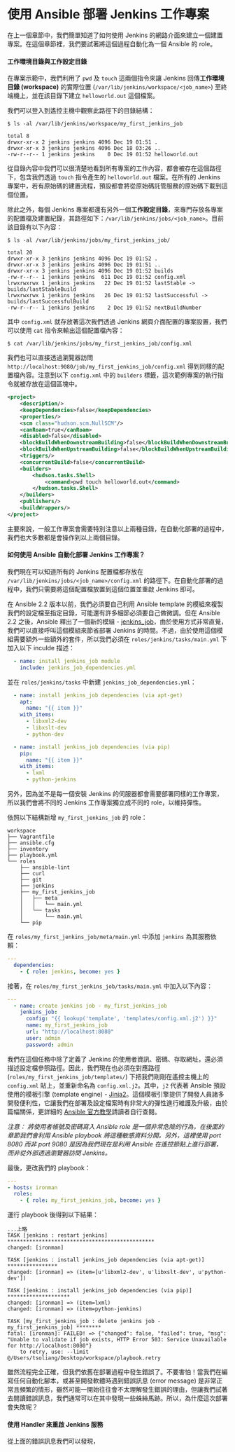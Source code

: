 # 使用 Ansible 部署 Jenkins 工作專案

在上一個章節中，我們簡單知道了如何使用 Jenkins 的網路介面來建立一個建置專案。在這個章節裡，我們要試著將這個過程自動化為一個 Ansible 的 role。

#### 工作環境目錄與工作設定目錄

在專案示範中，我們利用了 `pwd` 及 `touch` 這兩個指令來讓 Jenkins 回傳**工作環境目錄 (workspace)** 的實際位置 (`/var/lib/jenkins/workspace/<job_name>`) 至終端機上，並在該目錄下建立 `helloworld.out` 這個檔案。

我們可以登入到遙控主機中觀察此路徑下的目錄結構：

```shell
$ ls -al /var/lib/jenkins/workspace/my_first_jenkins_job

total 8
drwxr-xr-x 2 jenkins jenkins 4096 Dec 19 01:51 .
drwxr-xr-x 3 jenkins jenkins 4096 Dec 18 03:26 ..
-rw-r--r-- 1 jenkins jenkins    0 Dec 19 01:52 helloworld.out
```

從目錄內容中我們可以很清楚地看到所有專案的工作內容，都會被存在這個路徑下，包含我們透過 `touch` 指令產生的 `helloworld.out` 檔案。在所有的 Jenkins 專案中，若有原始碼的建置流程，預設都會將從原始碼託管服務的原始碼下載到這個位置。

除此之外，每個 Jenkins 專案都還有另外一個**工作設定目錄**，來專門存放各專案的配置檔及建置紀錄，其路徑如下：`/var/lib/jenkins/jobs/<job_name>`。目前該目錄有以下內容：

```shell
$ ls -al /var/lib/jenkins/jobs/my_first_jenkins_job/

total 20
drwxr-xr-x 3 jenkins jenkins 4096 Dec 19 01:52 .
drwxr-xr-x 3 jenkins jenkins 4096 Dec 19 01:51 ..
drwxr-xr-x 3 jenkins jenkins 4096 Dec 19 01:52 builds
-rw-r--r-- 1 jenkins jenkins  611 Dec 19 01:52 config.xml
lrwxrwxrwx 1 jenkins jenkins   22 Dec 19 01:52 lastStable -> builds/lastStableBuild
lrwxrwxrwx 1 jenkins jenkins   26 Dec 19 01:52 lastSuccessful -> builds/lastSuccessfulBuild
-rw-r--r-- 1 jenkins jenkins    2 Dec 19 01:52 nextBuildNumber
```

其中 `config.xml` 就存放著這次我們透過 Jenkins 網頁介面配置的專案設置，我們可以使用 `cat` 指令來輸出這個配置檔內容：

```shell
$ cat /var/lib/jenkins/jobs/my_first_jenkins_job/config.xml
```

我們也可以直接透過瀏覽器訪問 `http://localhost:9080/job/my_first_jenkins_job/config.xml` 得到同樣的配置檔內容。注意到以下 `config.xml` 中的 `builders` 標籤，這次範例專案的執行指令就被存放在這個區塊中。

```xml
<project>
	<description/>
	<keepDependencies>false</keepDependencies>
	<properties/>
	<scm class="hudson.scm.NullSCM"/>
	<canRoam>true</canRoam>
	<disabled>false</disabled>
	<blockBuildWhenDownstreamBuilding>false</blockBuildWhenDownstreamBuilding>
	<blockBuildWhenUpstreamBuilding>false</blockBuildWhenUpstreamBuilding>
	<triggers/>
	<concurrentBuild>false</concurrentBuild>
	<builders>
		<hudson.tasks.Shell>
			<command>pwd touch helloworld.out</command>
		</hudson.tasks.Shell>
	</builders>
	<publishers/>
	<buildWrappers/>
</project>
```

主要來說，一般工作專案會需要特別注意以上兩種目錄，在自動化部署的過程中，我們也大多數都是會操作到以上兩個目錄。

#### 如何使用 Ansible 自動化部署 Jenkins 工作專案？

我們現在可以知道所有的 Jenkins 配置檔都存放在 `/var/lib/jenkins/jobs/<job_name>/config.xml` 的路徑下。在自動化部署的過程中，我們只需要將這個配置檔放置到這個位置並重啟 Jenkins 即可。

在 Ansible 2.2 版本以前，我們必須要自己利用 Ansible template 的模組來複製我們的設定檔至指定目錄，可能還有許多細節必須要自己做微調。但在 Ansible 2.2 之後，Ansible 釋出了一個新的模組 - [jenkins_job](https://docs.ansible.com/ansible/jenkins_job_module.html)，由於使用方式非常直覺，我們可以直接呼叫這個模組來節省部署 Jenkins 的時間。不過，由於使用這個模組需要額外一些額外的套件，所以我們必須在 `roles/jenkins/tasks/main.yml` 下加入以下 inculde 描述：

```yml
  - name: install jenkins_job module
    include: jenkins_job_dependencies.yml
```

並在 `roles/jenkins/tasks` 中新建 `jenkins_job_dependencies.yml`：

```yml
  - name: install jenkins_job dependencies (via apt-get)
    apt:
      name: "{{ item }}"
    with_items:
      - libxml2-dev
      - libxslt-dev
      - python-dev

  - name: install jenkins_job dependencies (via pip)
    pip:
      name: "{{ item }}"
    with_items:
      - lxml
      - python-jenkins
```

另外，因為並不是每一個安裝 Jenkins 的伺服器都會需要部署同樣的工作專案，所以我們會將不同的 Jenkins 工作專案獨立成不同的 role，以維持彈性。

依照以下結構新增 `my_first_jenkins_job` 的 role：

```shell
workspace
├── Vagrantfile
├── ansible.cfg
├── inventory
├── playbook.yml
└── roles
    ├── ansible-lint
    ├── curl
    ├── git
    ├── jenkins
    ├── my_first_jenkins_job
    │   ├── meta
    │   │   └── main.yml
    │   └── tasks
    │       └── main.yml
    └── pip
```

在 `roles/my_first_jenkins_job/meta/main.yml` 中添加 `jenkins` 為其服務依賴：

```yml
---
  dependencies:
    - { role: jenkins, become: yes }
```

接著，在 `roles/my_first_jenkins_job/tasks/main.yml` 中加入以下內容：

```yml
---
  - name: create jenkins job - my_first_jenkins_job
    jenkins_job:
      config: "{{ lookup('template', 'templates/config.xml.j2') }}"
      name: my_first_jenkins_job
      url: "http://localhost:8080"
      user: admin
      password: admin
```

我們在這個任務中除了定義了 Jenkins 的使用者資訊、密碼、存取網址，還必須描述設定檔參照路徑。因此，我們現在也必須在對應路徑 (`roles/my_first_jenkins_job/templates/`) 下把我們剛剛在遙控主機上的 `config.xml` 貼上，並重新命名為 `config.xml.j2`。其中，`j2` 代表著 Ansible 預設使用的模板引擎 (template engine) - [Jinja2](http://jinja.pocoo.org/)。這個模板引擎提供了開發人員諸多開發便利性，它讓我們在部署及設定檔案時有非常大的彈性進行維護及升級，由於篇幅關係，更詳細的 [Ansible 官方教學](https://docs.ansible.com/ansible-container/container_yml/template.html)請讀者自行查閱。

_注意： 將使用者帳號及密碼寫入 Ansible role 是一個非常危險的行為，在後面的章節我們會利用 Ansible playbook 將這種敏感資料分開。另外，這裡使用 port 8080 而非 port 9080 是因為我們現在是利用 Ansible 在遙控節點上進行部署，而非從外部透過瀏覽器訪問 Jenkins。_

最後，更改我們的 playbook：

```yml
---
- hosts: ironman
  roles:
    - { role: my_first_jenkins_job, become: yes }
```

運行 playbook 後得到以下結果：

```shell
...上略
TASK [jenkins : restart jenkins] ***********************************************
changed: [ironman]

TASK [jenkins : install jenkins_job dependencies (via apt-get)] ****************
changed: [ironman] => (item=[u'libxml2-dev', u'libxslt-dev', u'python-dev'])

TASK [jenkins : install jenkins_job dependencies (via pip)] ********************
changed: [ironman] => (item=lxml)
changed: [ironman] => (item=python-jenkins)

TASK [my_first_jenkins_job : delete jenkins job - my_first_jenkins_job] ********
fatal: [ironman]: FAILED! => {"changed": false, "failed": true, "msg": "Unable to validate if job exists, HTTP Error 503: Service Unavailable for http://localhost:8080"}
	to retry, use: --limit @/Users/tsoliang/Desktop/workspace/playbook.retry
```

雖然流程完全正確，但我們依舊在部署過程中發生錯誤了。不要害怕！當我們在編寫任何自動化腳本，或甚至開發軟體時遇到錯誤訊息 (error message) 是非常正常且頻繁的情形，雖然可能一開始往往會不太理解發生錯誤的理由，但讓我們試著去閱讀錯誤訊息，我們通常可以在其中發現一些蛛絲馬跡。所以，為什麼這次部署會失敗呢？

#### 使用 Handler 來重啟 Jenkins 服務

從上面的錯誤訊息我們可以發現，


